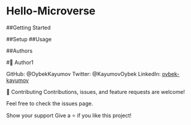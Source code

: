 # Hello-Microverse

##Getting Started

##Setup
##Usage

##Authors

#👤 Author1

GitHub: @OybekKayumov
Twitter: @KayumovOybek
LinkedIn: [oybek-kayumov](https://www.linkedin.com/in/oybek-kayumov-54a8485b/)


🤝 Contributing
Contributions, issues, and feature requests are welcome!

Feel free to check the issues page.

Show your support
Give a ⭐️ if you like this project!
